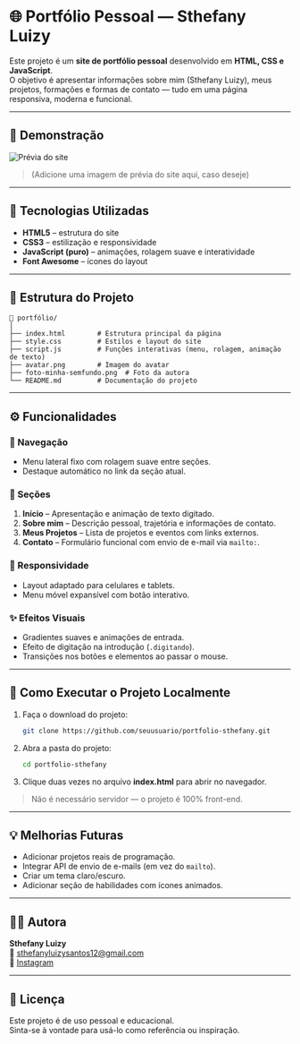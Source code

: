 # 🌐 Portfólio Pessoal — Sthefany Luizy

Este projeto é um **site de portfólio pessoal** desenvolvido em **HTML, CSS e JavaScript**.  
O objetivo é apresentar informações sobre mim (Sthefany Luizy), meus projetos, formações e formas de contato — tudo em uma página responsiva, moderna e funcional.

---

## 📸 Demonstração
![Prévia do site](./preview.png)  
> (Adicione uma imagem de prévia do site aqui, caso deseje)

---

## 🧠 Tecnologias Utilizadas
- **HTML5** – estrutura do site  
- **CSS3** – estilização e responsividade  
- **JavaScript (puro)** – animações, rolagem suave e interatividade  
- **Font Awesome** – ícones do layout  

---

## 🧭 Estrutura do Projeto

```
📁 portfólio/
│
├── index.html        # Estrutura principal da página
├── style.css         # Estilos e layout do site
├── script.js         # Funções interativas (menu, rolagem, animação de texto)
├── avatar.png        # Imagem do avatar
├── foto-minha-semfundo.png  # Foto da autora
└── README.md         # Documentação do projeto
```

---

## ⚙️ Funcionalidades

### 🧭 Navegação
- Menu lateral fixo com rolagem suave entre seções.  
- Destaque automático no link da seção atual.

### 💬 Seções
1. **Início** – Apresentação e animação de texto digitado.  
2. **Sobre mim** – Descrição pessoal, trajetória e informações de contato.  
3. **Meus Projetos** – Lista de projetos e eventos com links externos.  
4. **Contato** – Formulário funcional com envio de e-mail via `mailto:`.

### 📱 Responsividade
- Layout adaptado para celulares e tablets.  
- Menu móvel expansível com botão interativo.

### ✨ Efeitos Visuais
- Gradientes suaves e animações de entrada.  
- Efeito de digitação na introdução (`.digitando`).  
- Transições nos botões e elementos ao passar o mouse.

---

## 🚀 Como Executar o Projeto Localmente

1. Faça o download do projeto:
   ```bash
   git clone https://github.com/seuusuario/portfolio-sthefany.git
   ```
2. Abra a pasta do projeto:
   ```bash
   cd portfolio-sthefany
   ```
3. Clique duas vezes no arquivo **index.html** para abrir no navegador.

> Não é necessário servidor — o projeto é 100% front-end.

---

## 💡 Melhorias Futuras
- Adicionar projetos reais de programação.
- Integrar API de envio de e-mails (em vez do `mailto`).
- Criar um tema claro/escuro.
- Adicionar seção de habilidades com ícones animados.

---

## 👩‍💻 Autora
**Sthefany Luizy**  
📧 [sthefanyluizysantos12@gmail.com](mailto:sthefanyluizysantos12@gmail.com)  
📸 [Instagram](https://www.instagram.com/sthefanyluizyyy/)  

---

## 🪪 Licença
Este projeto é de uso pessoal e educacional.  
Sinta-se à vontade para usá-lo como referência ou inspiração.
